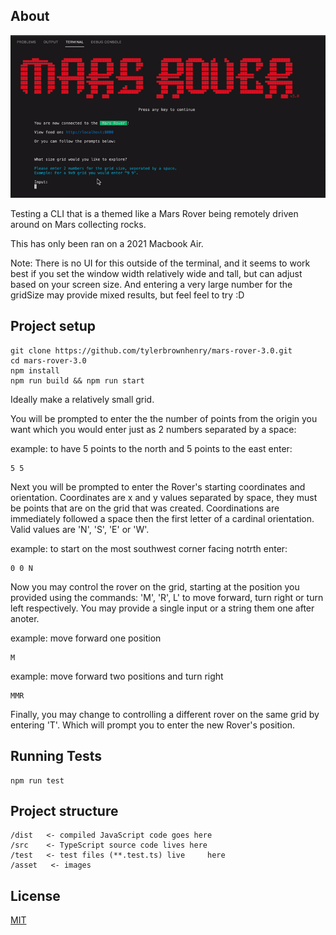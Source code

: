 ## About

![Screen](assets/screen.gif?raw=true "CLI")

Testing a CLI that is a themed like a Mars Rover being remotely driven around on Mars collecting rocks.

This has only been ran on a 2021 Macbook Air. 

Note:
There is no UI for this outside of the terminal, and it seems to work best if you set the window width relatively wide and tall, but can adjust based on your screen size. And entering a very large number for the gridSize may provide mixed results, but feel feel to try :D 


## Project setup

```shell
git clone https://github.com/tylerbrownhenry/mars-rover-3.0.git
cd mars-rover-3.0
npm install
npm run build && npm run start
```
Ideally make a relatively small grid.

You will be prompted to enter the the number of points from the origin you want which you would enter just as 2 numbers separated by a space:

example: to have 5 points to the north and 5 points to the east enter:

```shell
5 5
```

Next you will be prompted to enter the Rover's starting coordinates and orientation.
Coordinates are x and y values separated by space, they must be points that are on the grid that was created.
Coordinations are immediately followed a space then the first letter of a cardinal orientation. Valid values are 'N', 'S', 'E' or 'W'.

example: to start on the most southwest corner facing notrth enter:

```shell
0 0 N
```

Now you may control the rover on the grid, starting at the position you provided using the commands: 'M', 'R', L' to move forward, turn right or turn left respectively. You may provide a single input or a string them one after anoter.

example: move forward one position

```shell
M
```

example: move forward two positions and turn right

```shell
MMR
```

Finally, you may change to controlling a different rover on the same grid by entering 'T'.  Which will prompt you to enter the new Rover's position.

## Running Tests 
```shell
npm run test
```


## Project structure

```
/dist   <- compiled JavaScript code goes here
/src    <- TypeScript source code lives here
/test   <- test files (**.test.ts) live     here
/asset   <- images
```

## License

[MIT](./LICENSE)
